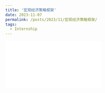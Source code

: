 ```yaml
---
title: '宏观经济策略框架'
date: 2023-11-07
permalink: /posts/2023/11/宏观经济策略框架/
tags:
  - Internship
---
```

![Uploading 宏观策略框架.pdf…](../assets/宏观策略框架.pdf)
